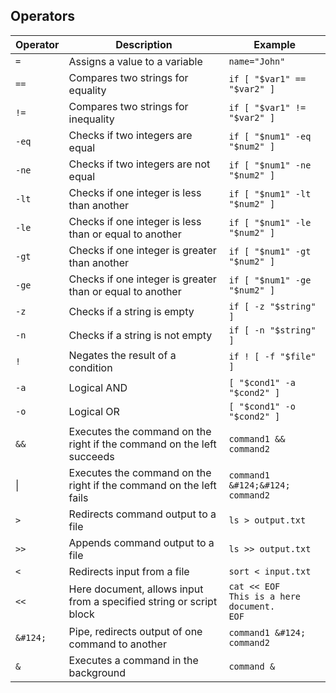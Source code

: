 ## Operators

| Operator | Description | Example |
|----------|-------------|---------|
| `=`      | Assigns a value to a variable | `name="John"` |
| `==`     | Compares two strings for equality | `if [ "$var1" == "$var2" ]` |
| `!=`     | Compares two strings for inequality | `if [ "$var1" != "$var2" ]` |
| `-eq`    | Checks if two integers are equal | `if [ "$num1" -eq "$num2" ]` |
| `-ne`    | Checks if two integers are not equal | `if [ "$num1" -ne "$num2" ]` |
| `-lt`    | Checks if one integer is less than another | `if [ "$num1" -lt "$num2" ]` |
| `-le`    | Checks if one integer is less than or equal to another | `if [ "$num1" -le "$num2" ]` |
| `-gt`    | Checks if one integer is greater than another | `if [ "$num1" -gt "$num2" ]` |
| `-ge`    | Checks if one integer is greater than or equal to another | `if [ "$num1" -ge "$num2" ]` |
| `-z`     | Checks if a string is empty | `if [ -z "$string" ]` |
| `-n`     | Checks if a string is not empty | `if [ -n "$string" ]` |
| `!`      | Negates the result of a condition | `if ! [ -f "$file" ]` |
| `-a`     | Logical AND | `[ "$cond1" -a "$cond2" ]` |
| `-o`     | Logical OR | `[ "$cond1" -o "$cond2" ]` |
| `&&`     | Executes the command on the right if the command on the left succeeds | `command1 && command2` |
| &#124;   | Executes the command on the right if the command on the left fails | `command1 &#124;&#124; command2` |
| `>`      | Redirects command output to a file | `ls > output.txt` |
| `>>`     | Appends command output to a file | `ls >> output.txt` |
| `<`      | Redirects input from a file | `sort < input.txt` |
| `<<`     | Here document, allows input from a specified string or script block | `cat << EOF`<br>`This is a here document.`<br>`EOF` |
| `&#124;` | Pipe, redirects output of one command to another | `command1 &#124; command2` |
| `&`      | Executes a command in the background | `command &` |

